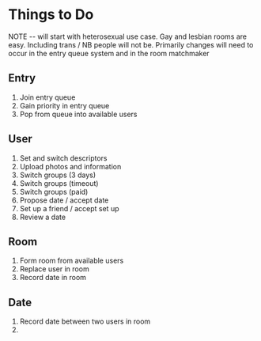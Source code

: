 # Things to Do
NOTE -- will start with heterosexual use case. 
Gay and lesbian rooms are easy. Including trans / NB
people will not be.
Primarily changes will need to occur in the entry queue
system and in the room matchmaker

## Entry
1. Join entry queue
2. Gain priority in entry queue
3. Pop from queue into available users

## User
1. Set and switch descriptors
2. Upload photos and information
3. Switch groups (3 days)
4. Switch groups (timeout)
5. Switch groups (paid)
6. Propose date / accept date
7. Set up a friend / accept set up
8. Review a date

## Room
1. Form room from available users
2. Replace user in room
3. Record date in room

## Date
1. Record date between two users in room
2. 